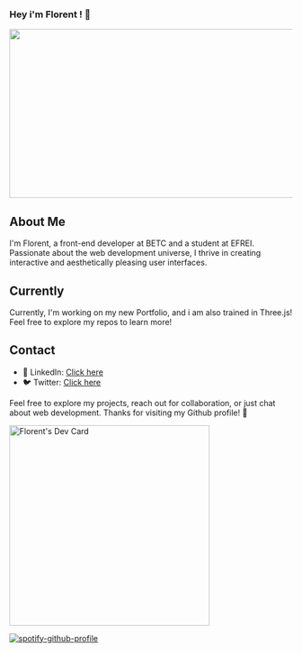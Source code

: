 ### Hey i'm Florent ! 👋

<a href="https://github.com/devxb/gitanimals">
<img
  src="https://render.gitanimals.org/farms/FlorentParis"
  width="600"
  height="300"
/>
</a>

## About Me
I'm Florent, a front-end developer at BETC and a student at EFREI. Passionate about the web development universe, I thrive in creating interactive and aesthetically pleasing user interfaces.

<!-- ## Notable Projects -->
<!-- Alongside my work at BETC, I've contributed to several exciting projects, including ... -->

## Currently
Currently, I'm working on my new Portfolio, and i am also trained in Three.js! Feel free to explore my repos to learn more!

## Contact
- 💼 LinkedIn: [Click here](https://www.linkedin.com/in/florentparis/)
- 🐦 Twitter: [Click here](https://twitter.com/FlorentParis_)

Feel free to explore my projects, reach out for collaboration, or just chat about web development. Thanks for visiting my Github profile! 🚀

<a href="https://app.daily.dev/tartopomme"><img src="https://api.daily.dev/devcards/v2/EGyZmGccq9Vt6YrODBDgQ.png?type=default&r=do4" width="356" alt="Florent's Dev Card"/></a>

[![spotify-github-profile](https://spotify-github-profile.vercel.app/api/view?uid=h7skwj2tgpij0lufibjpqoxrw&cover_image=true&theme=novatorem&show_offline=true&background_color=121212&interchange=false&bar_color=53b14f&bar_color_cover=true)](https://spotify-github-profile.vercel.app/api/view?uid=h7skwj2tgpij0lufibjpqoxrw&redirect=true)
